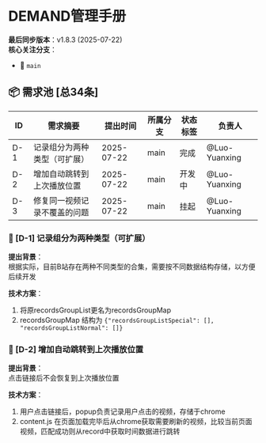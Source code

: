 # DEMAND管理手册  
**最后同步版本**：v1.8.3 (2025-07-22)  
**核心关注分支**：
- 🌱 `main`

## 📦 需求池 [总34条]
| ID    | 需求摘要                   | 提出时间   | 所属分支 | 状态标签    | 负责人 |
|-------|---------------------------|------------|---------|------------|--------|
| D-1   | 记录组分为两种类型（可扩展）| 2025-07-22 | main    | 完成   | @Luo-Yuanxing |
| D-2   | 增加自动跳转到上次播放位置  | 2025-07-22 | main    | 开发中 | @Luo-Yuanxing |
| D-3   | 修复同一视频记录不覆盖的问题| 2025-07-22 | main    | 挂起 | @Luo-Yuanxing |


### 🔖 [D-1] 记录组分为两种类型（可扩展）
**提出背景**：  
根据实际，目前B站存在两种不同类型的合集，需要按不同数据结构存储，以方便后续开发

**技术方案**：  
1. 将原recordsGroupList更名为recordsGroupMap
2. recordsGroupMap 结构为 `{"recordsGroupListSpecial": [], "recordsGroupListNormal": []}`

### 🔖 [D-2] 增加自动跳转到上次播放位置
**提出背景**：  
点击链接后不会恢复到上次播放位置

**技术方案**：  
1. 用户点击链接后，popup负责记录用户点击的视频，存储于chrome
2. content.js 在页面加载完毕后从chrome获取需要刷新的视频，比较当前页面视频，匹配成功则从record中获取时间数据进行跳转